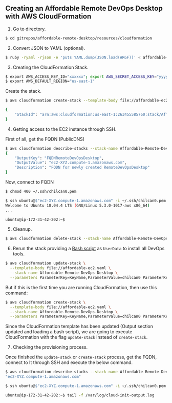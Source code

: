 ## Creating an Affordable Remote DevOps Desktop with AWS CloudFormation


1. Go to directory.  
  
  ```sh
  $ cd gitrepos/affordable-remote-desktop/resources/cloudformation
  ```

2. Convert JSON to YAML (optional).  
  
  ```sh
  $ ruby -ryaml -rjson -e 'puts YAML.dump(JSON.load(ARGF))' < affordable-ec2.json > affordable-ec2.yaml
  ```

3. Creating the CloudFormation Stack.  
  
  ```sh
  $ export AWS_ACCESS_KEY_ID="xxxxxx"; export AWS_SECRET_ACCESS_KEY="yyyyyyy"
  $ export AWS_DEFAULT_REGION="us-east-1"
  ```
  
  Create the stack.  
  ```sh
  $ aws cloudformation create-stack --template-body file://affordable-ec2.yaml --stack-name Affordable-Remote-DevOps-Desktop --parameters ParameterKey=KeyName,ParameterValue=chilcan0 
  
  {
      "StackId": "arn:aws:cloudformation:us-east-1:263455585760:stack/Affordable-Remote-DevOps-Desktop/768bd810-9093-11ea-b441-0e58925d1f8e"
  }
  ```

4. Getting access to the EC2 instance through SSH.  
  
  First of all, get the FQDN (PublicDNS)
  ```sh
  $ aws cloudformation describe-stacks --stack-name Affordable-Remote-DevOps-Desktop --query "Stacks[0].Outputs[0]"
  {
      "OutputKey": "FQDNRemoteDevOpsDesktop",
      "OutputValue": "ec2-XYZ.compute-1.amazonaws.com",
      "Description": "FQDN for newly created RemoteDevOpsDesktop"
  }
  ```
  
  Now, connect to FQDN
  ```sh
  $ chmod 400 ~/.ssh/chilcan0.pem
  
  $ ssh ubuntu@$"ec2-XYZ.compute-1.amazonaws.com" -i ~/.ssh/chilcan0.pem
  Welcome to Ubuntu 18.04.4 LTS (GNU/Linux 5.3.0-1017-aws x86_64)
  ...
  
  ubuntu@ip-172-31-42-202:~$ 
  ```

5. Cleanup.  
  
  ```sh
  $ aws cloudformation delete-stack --stack-name Affordable-Remote-DevOps-Desktop
  ```
  
6. Rerun the stack providing a [Bash script](install_devops.sh) as `UserData` to install all DevOps tools.  
  
  ```sh
  $ aws cloudformation update-stack \
    --template-body file://affordable-ec2.yaml \
    --stack-name Affordable-Remote-DevOps-Desktop \
    --parameters ParameterKey=KeyName,ParameterValue=chilcan0 ParameterKey=UserData,ParameterValue=$(base64 -w0 install_devops.sh) 
  ```
  
  But if this is the first time you are running CloudFormation, then use this command:
  ```sh
  $ aws cloudformation create-stack \
    --template-body file://affordable-ec2.yaml \
    --stack-name Affordable-Remote-DevOps-Desktop \
    --parameters ParameterKey=KeyName,ParameterValue=chilcan0 ParameterKey=UserData,ParameterValue=$(base64 -w0 install_devops.sh) 
  ```
  
  Since the CloudFormation template has been updated (Output section updated and loading a bash script), we are going to execute CloudFormation with the flag `update-stack` instead of `create-stack`.

7. Checking the provisioning process.  
  
  Once finished the `update-stack` or `create-stack` process, get the FQDN, connect to It through SSH and execute the below command.
  ```sh
  $ aws cloudformation describe-stacks --stack-name Affordable-Remote-DevOps-Desktop --query "Stacks[0].Outputs[0].OutputValue"
  "ec2-XYZ.compute-1.amazonaws.com"
  
  $ ssh ubuntu@$"ec2-XYZ.compute-1.amazonaws.com" -i ~/.ssh/chilcan0.pem
  
  ubuntu@ip-172-31-42-202:~$ tail -f /var/log/cloud-init-output.log
  ```
 